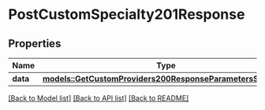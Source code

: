 # PostCustomSpecialty201Response

## Properties

Name | Type | Description | Notes
------------ | ------------- | ------------- | -------------
**data** | [**models::GetCustomProviders200ResponseParametersSpecialty**](getCustomProviders_200_response_parameters_specialty.md) |  | 

[[Back to Model list]](../README.md#documentation-for-models) [[Back to API list]](../README.md#documentation-for-api-endpoints) [[Back to README]](../README.md)


